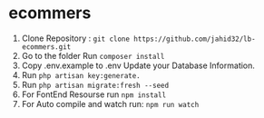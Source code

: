 # ecommers
1. Clone Repository : `git clone https://github.com/jahid32/lb-ecommers.git`
2. Go to the folder Run `composer install`
3. Copy .env.example to .env Update your Database Information.
4. Run `php artisan key:generate.`
5. Run `php artisan migrate:fresh --seed`
6. For FontEnd Resourse run `npm install`
7. For Auto compile and watch run: `npm run watch`
